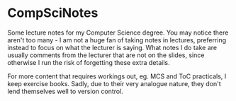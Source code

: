 # CompSciNotes

Some lecture notes for my Computer Science degree. You may notice there aren't too many - I am not a huge fan of taking notes in lectures, preferring instead to focus on what the lecturer is saying. What notes I do take are usually comments from the lecturer that are not on the slides, since otherwise I run the risk of forgetting these extra details.

For more content that requires workings out, eg. MCS and ToC practicals, I keep exercise books. Sadly, due to their very analogue nature, they don't lend themselves well to version control.